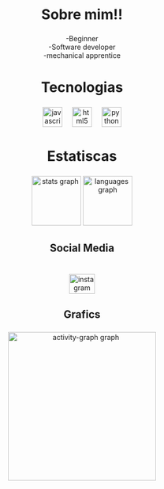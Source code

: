 <h1 align="center">Sobre mim!!</h1>

###

<p align="center">-Beginner<br>  -Software developer<br>  -mechanical apprentice</p>

###

<h1 align="center">Tecnologias</h1>

###

<div align="center">
  <img src="https://cdn.jsdelivr.net/gh/devicons/devicon/icons/javascript/javascript-plain.svg" height="40" alt="javascript logo"  />
  <img width="12" />
  <img src="https://cdn.jsdelivr.net/gh/devicons/devicon/icons/html5/html5-original.svg" height="40" alt="html5 logo"  />
  <img width="12" />
  <img src="https://cdn.jsdelivr.net/gh/devicons/devicon/icons/python/python-original.svg" height="40" alt="python logo"  />
</div>

###

<h1 align="center">Estatiscas</h1>

###

<div align="center">
  <img src="https://github-readme-stats.vercel.app/api?username=Euadud&hide_title=false&hide_rank=false&show_icons=true&include_all_commits=true&count_private=true&disable_animations=false&theme=midnight-purple&locale=pt-br&hide_border=true&order=1" height="100" alt="stats graph"  />
  <img src="https://github-readme-stats.vercel.app/api/top-langs?username=Euadud&locale=pt-br&hide_title=false&layout=compact&card_width=320&langs_count=5&theme=midnight-purple&hide_border=true&order=2" height="100" alt="languages graph"  />
</div>

###

<h2 align="center">Social Media</h2>

###

<br clear="both">

<div align="center">
  <a href="https://www.instagram.com/dudaar_f/" target="_blank">
    <img src="https://raw.githubusercontent.com/maurodesouza/profile-readme-generator/master/src/assets/icons/social/instagram/default.svg" width="52" height="40" alt="instagram logo"  />
  </a>
</div>

###

<h2 align="center">Grafics</h2>

###

<div align="center">
  <img src="https://github-readme-activity-graph.vercel.app/graph?username=Euadud&radius=16&theme=modern-lilac&area=true&order=5&custom_title=Grafico%20" height="300" alt="activity-graph graph"  />
</div>

###
